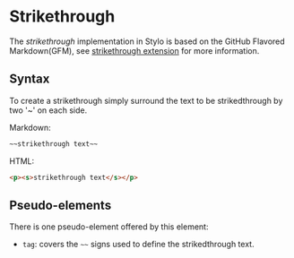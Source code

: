 
# Strikethrough  

The _strikethrough_ implementation in Stylo is based on the GitHub Flavored Markdown(GFM), see [strikethrough extension](https://github.github.com/gfm/#strikethrough-extension-) for more information. 

## Syntax

To create a strikethrough simply surround the text to be strikedthrough by two '~' on each side. 

Markdown: 

``` markdown 
~~strikethrough text~~  
```

HTML:

``` html
<p><s>strikethrough text</s></p>
```     

## Pseudo-elements  

There is one pseudo-element offered by this element:

- `tag`: covers the `~~` signs used to define the strikedthrough text.
